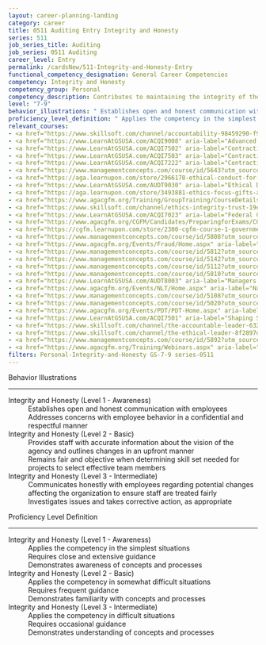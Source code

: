 ```yaml
---
layout: career-planning-landing
category: career
title: 0511 Auditing Entry Integrity and Honesty
series: 511
job_series_title: Auditing
job_series: 0511 Auditing
career_level: Entry
permalink: /cardsNew/511-Integrity-and-Honesty-Entry
functional_competency_designation: General Career Competencies
competency: Integrity and Honesty
competency_group: Personal
competency_description: Contributes to maintaining the integrity of the organization; displays high standards of ethical conduct and understands the impact of violating these standards on an organization, self, and others; is trustworthy
level: "7-9"
behavior_illustrations: " Establishes open and honest communication with employees  Addresses concerns with employee behavior in a confidential and respectful manner ?  Provides staff with accurate information about the vision of the agency and outlines changes in an upfront manner  Remains fair and objective when determining skill set needed for projects to select effective team members ?  Communicates honestly with employees regarding potential changes affecting the organization to ensure staff are treated fairly  Investigates issues and takes corrective action, as appropriate"
proficiency_level_definition: " Applies the competency in the simplest situations  Requires close and extensive guidance  Demonstrates awareness of concepts and processes ?  Applies the competency in somewhat difficult situations  Requires frequent guidance  Demonstrates familiarity with concepts and processes ?  Applies the competency in difficult situations  Requires occasional guidance  Demonstrates understanding of concepts and processes"
relevant_courses: 
- <a href="https://www.skillsoft.com/channel/accountability-98459290-f913-11e6-aad2-6b3c03be7fe8?cta=feds" aria-label="Accountability Channel - https://www.skillsoft.com/channel/accountability-98459290-f913-11e6-aad2-6b3c03be7fe8?cta=feds">Accountability Channel</a>, Skillsoft
- <a href="https://www.LearnAtGSUSA.com/ACQI9008" aria-label="Advanced COR Workshop (ACQI9008) - https://www.LearnAtGSUSA.com/ACQI9008">Advanced COR Workshop (ACQI9008)</a>, Graduate School USA (GSUSA)
- <a href="https://www.LearnAtGSUSA.com/ACQI7502" aria-label="Contracting Basics for Administrative Personnel (ACQI7502) - https://www.LearnAtGSUSA.com/ACQI7502">Contracting Basics for Administrative Personnel (ACQI7502)</a>, Graduate School USA (GSUSA)
- <a href="https://www.LearnAtGSUSA.com/ACQI7503" aria-label="Contracting Basics for CORs (ACQI7503) - https://www.LearnAtGSUSA.com/ACQI7503">Contracting Basics for CORs (ACQI7503)</a>, Graduate School USA (GSUSA)
- <a href="https://www.LearnAtGSUSA.com/ACQI7222" aria-label="Contracting Officer's Representative Course (ACQI7222) - https://www.LearnAtGSUSA.com/ACQI7222">Contracting Officer's Representative Course (ACQI7222)</a>, Graduate School USA (GSUSA)
- <a href="https://www.managementconcepts.com/course/id/5643?utm_source=CFOportal&utm_medium=listing&utm_campaign=CFOTTEP&utm_id=23FM" aria-label="EDFMTC Module 3&#58; Accounting and Finance - https://www.managementconcepts.com/course/id/5643?utm_source=CFOportal&utm_medium=listing&utm_campaign=CFOTTEP&utm_id=23FM">EDFMTC Module 3&#58; Accounting and Finance</a>, Management Concepts
- <a href="https://aga.learnupon.com/store/2966178-ethical-conduct-for-executive-branch-employees-course-2-2" aria-label="Ethical Conduct for Executive Branch Employees (course 2.2) - https://aga.learnupon.com/store/2966178-ethical-conduct-for-executive-branch-employees-course-2-2">Ethical Conduct for Executive Branch Employees (course 2.2)</a>, AGA
- <a href="https://www.LearnAtGSUSA.com/AUDT9030" aria-label="Ethical Decision Making for Auditors/Leaders (AUDT9030) - https://www.LearnAtGSUSA.com/AUDT9030">Ethical Decision Making for Auditors/Leaders (AUDT9030)</a>, Graduate School USA (GSUSA)
- <a href="https://aga.learnupon.com/store/3493881-ethics-focus-gifts-and-activities-course-2-3" aria-label="Ethics Focus&#58; Gifts and Activities (course 2.3) - https://aga.learnupon.com/store/3493881-ethics-focus-gifts-and-activities-course-2-3">Ethics Focus&#58; Gifts and Activities (course 2.3)</a>, AGA
- <a href="https://www.agacgfm.org/Training/GroupTraining/CourseDetails.aspx?ID=23" aria-label="Ethics and Conduct Requirements for Accounting and Auditing Professionals - https://www.agacgfm.org/Training/GroupTraining/CourseDetails.aspx?ID=23">Ethics and Conduct Requirements for Accounting and Auditing Professionals</a>, AGA
- <a href="https://www.skillsoft.com/channel/ethics-integrity-trust-19e04bc0-f918-11e6-aad2-6b3c03be7fe8?cta=feds" aria-label="Ethics, Integrity & Trust Channel - https://www.skillsoft.com/channel/ethics-integrity-trust-19e04bc0-f918-11e6-aad2-6b3c03be7fe8?cta=feds">Ethics, Integrity & Trust Channel</a>, Skillsoft
- <a href="https://www.LearnAtGSUSA.com/ACQI7023" aria-label="Federal Contracting&#58; Ethics Compliance and Enforcement (ACQI7023) - https://www.LearnAtGSUSA.com/ACQI7023">Federal Contracting&#58; Ethics Compliance and Enforcement (ACQI7023)</a>, Graduate School USA (GSUSA)
- <a href="https://www.agacgfm.org/CGFM/Candidates/PreparingforExams/CGFMVirtualCourses.aspx" aria-label="Governmental Environment (live, virtual) - https://www.agacgfm.org/CGFM/Candidates/PreparingforExams/CGFMVirtualCourses.aspx">Governmental Environment (live, virtual)</a>, AGA
- <a href="https://cgfm.learnupon.com/store/2300-cgfm-course-1-governmental-environment-sections-i-vii-bundle?is_bundle=1" aria-label="Governmental Environment (online, self-paced) - https://cgfm.learnupon.com/store/2300-cgfm-course-1-governmental-environment-sections-i-vii-bundle?is_bundle=1">Governmental Environment (online, self-paced)</a>, AGA
- <a href="https://www.managementconcepts.com/course/id/5808?utm_source=CFOportal&utm_medium=listing&utm_campaign=CFOTTEP&utm_id=23FM" aria-label="Intermediate Internal Control - https://www.managementconcepts.com/course/id/5808?utm_source=CFOportal&utm_medium=listing&utm_campaign=CFOTTEP&utm_id=23FM">Intermediate Internal Control</a>, Management Concepts
- <a href="https://www.agacgfm.org/Events/Fraud/Home.aspx" aria-label="Internal Control & Fraud Prevention Training - https://www.agacgfm.org/Events/Fraud/Home.aspx">Internal Control & Fraud Prevention Training</a>, AGA
- <a href="https://www.managementconcepts.com/course/id/5812?utm_source=CFOportal&utm_medium=listing&utm_campaign=CFOTTEP&utm_id=23FM" aria-label="Internal Control Over Reporting&#58; Financial and Operational - https://www.managementconcepts.com/course/id/5812?utm_source=CFOportal&utm_medium=listing&utm_campaign=CFOTTEP&utm_id=23FM">Internal Control Over Reporting&#58; Financial and Operational</a>, Management Concepts
- <a href="https://www.managementconcepts.com/course/id/5142?utm_source=CFOportal&utm_medium=listing&utm_campaign=CFOTTEP&utm_id=23FM" aria-label="Internal Control for Managers - https://www.managementconcepts.com/course/id/5142?utm_source=CFOportal&utm_medium=listing&utm_campaign=CFOTTEP&utm_id=23FM">Internal Control for Managers</a>, Management Concepts
- <a href="https://www.managementconcepts.com/course/id/5112?utm_source=CFOportal&utm_medium=listing&utm_campaign=CFOTTEP&utm_id=23FM" aria-label="Internal Control&#58; Meeting Federal Requirements for Accountability - https://www.managementconcepts.com/course/id/5112?utm_source=CFOportal&utm_medium=listing&utm_campaign=CFOTTEP&utm_id=23FM">Internal Control&#58; Meeting Federal Requirements for Accountability</a>, Management Concepts
- <a href="https://www.managementconcepts.com/course/id/5810?utm_source=CFOportal&utm_medium=listing&utm_campaign=CFOTTEP&utm_id=23FM" aria-label="Manage Risk Through Effective Enterprise Risk Management - https://www.managementconcepts.com/course/id/5810?utm_source=CFOportal&utm_medium=listing&utm_campaign=CFOTTEP&utm_id=23FM">Manage Risk Through Effective Enterprise Risk Management</a>, Management Concepts
- <a href="https://www.LearnAtGSUSA.com/AUDT8003" aria-label="Managers and Auditors Roles in Assessing Internal Controls (AUDT8003) - https://www.LearnAtGSUSA.com/AUDT8003">Managers and Auditors Roles in Assessing Internal Controls (AUDT8003)</a>, Graduate School USA (GSUSA)
- <a href="https://www.agacgfm.org/Events/NLT/Home.aspx" aria-label="National Leadership Training (NLT) - multi-competency training - https://www.agacgfm.org/Events/NLT/Home.aspx">National Leadership Training (NLT) - multi-competency training</a>, AGA
- <a href="https://www.managementconcepts.com/course/id/5108?utm_source=CFOportal&utm_medium=listing&utm_campaign=CFOTTEP&utm_id=23FM" aria-label="Overview of Internal Control Guidance - https://www.managementconcepts.com/course/id/5108?utm_source=CFOportal&utm_medium=listing&utm_campaign=CFOTTEP&utm_id=23FM">Overview of Internal Control Guidance</a>, Management Concepts
- <a href="https://www.managementconcepts.com/course/id/5020?utm_source=CFOportal&utm_medium=listing&utm_campaign=CFOTTEP&utm_id=23FM" aria-label="Overview of Internal Control and Enterprise Risk Management - https://www.managementconcepts.com/course/id/5020?utm_source=CFOportal&utm_medium=listing&utm_campaign=CFOTTEP&utm_id=23FM">Overview of Internal Control and Enterprise Risk Management</a>, Management Concepts
- <a href="https://www.agacgfm.org/Events/PDT/PDT-Home.aspx" aria-label="Professional Development Training (PDT) - multi-competency training - https://www.agacgfm.org/Events/PDT/PDT-Home.aspx">Professional Development Training (PDT) - multi-competency training</a>, AGA
- <a href="https://www.LearnAtGSUSA.com/ACQI7501" aria-label="Shaping Smart Business Arrangements (ACQI7501) - https://www.LearnAtGSUSA.com/ACQI7501">Shaping Smart Business Arrangements (ACQI7501)</a>, Graduate School USA (GSUSA)
- <a href="https://www.skillsoft.com/channel/the-accountable-leader-63220ef0-c400-11e7-bfa9-ef5e1a5e569f?cta=feds" aria-label="The Accountable Leader Channel (SLDP) - https://www.skillsoft.com/channel/the-accountable-leader-63220ef0-c400-11e7-bfa9-ef5e1a5e569f?cta=feds">The Accountable Leader Channel (SLDP)</a>, Skillsoft
- <a href="https://www.skillsoft.com/channel/the-ethical-leader-8f2897d7-759c-4b84-91bc-6c346bf9c9c8?cta=feds" aria-label="The Ethical Leader Channel (SLDP) - https://www.skillsoft.com/channel/the-ethical-leader-8f2897d7-759c-4b84-91bc-6c346bf9c9c8?cta=feds">The Ethical Leader Channel (SLDP)</a>, Skillsoft
- <a href="https://www.managementconcepts.com/course/id/5892?utm_source=CFOportal&utm_medium=listing&utm_campaign=CFOTTEP&utm_id=23FM" aria-label="Understanding ERM, Internal Controls, and Fraud Prevention in the Federal Environment - https://www.managementconcepts.com/course/id/5892?utm_source=CFOportal&utm_medium=listing&utm_campaign=CFOTTEP&utm_id=23FM">Understanding ERM, Internal Controls, and Fraud Prevention in the Federal Environment</a>, Management Concepts
- <a href="https://www.agacgfm.org/Training/Webinars.aspx" aria-label="Webinar - Ethics - https://www.agacgfm.org/Training/Webinars.aspx">Webinar - Ethics</a>, AGA
filters: Personal-Integrity-and-Honesty GS-7-9 series-0511
---
```


<div class="desktop:grid-col-6 margin-y-3">
  <div class="border-top-2 bg-white padding-3 shadow-5 height-full members-hover border-1px button-border border-top-blue radius-lg">
    <p class="text-bold label-color font-size-21">Behavior Illustrations</p>
    <hr class="hr-green"/>
    <dl class="text-base card-content-color"><dt>Integrity and Honesty (Level 1 - Awareness)</dt><dd>Establishes open and honest communication with employees </dd><dd>Addresses concerns with employee behavior in a confidential and respectful manner</dd><dt>Integrity and Honesty (Level 2 - Basic)</dt><dd>Provides staff with accurate information about the vision of the agency and outlines changes in an upfront manner </dd><dd>Remains fair and objective when determining skill set needed for projects to select effective team members</dd><dt>Integrity and Honesty (Level 3 - Intermediate)</dt><dd>Communicates honestly with employees regarding potential changes affecting the organization to ensure staff are treated fairly </dd><dd>Investigates issues and takes corrective action, as appropriate</dd></dl>
  </div>
</div>
<div class="desktop:grid-col-6 margin-y-3">
  <div class="border-top-2 bg-white padding-3 shadow-5 height-full members-hover border-1px button-border border-top-blue radius-lg">
    <p class="text-bold label-color font-size-21">Proficiency Level Definition</p>
     <hr class="hr-green"/>
    <dl class="text-base card-content-color"><dt>Integrity and Honesty (Level 1 - Awareness)</dt><dd>Applies the competency in the simplest situations </dd><dd>Requires close and extensive guidance </dd><dd>Demonstrates awareness of concepts and processes</dd><dt>Integrity and Honesty (Level 2 - Basic)</dt><dd>Applies the competency in somewhat difficult situations </dd><dd>Requires frequent guidance </dd><dd>Demonstrates familiarity with concepts and processes</dd><dt>Integrity and Honesty (Level 3 - Intermediate)</dt><dd>Applies the competency in difficult situations </dd><dd>Requires occasional guidance </dd><dd>Demonstrates understanding of concepts and processes</dd></dl>
  </div>
</div>